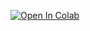 [![Open In Colab](https://colab.research.google.com/assets/colab-badge.svg)](https://colab.research.google.com/github/gabriellagibson/gg_pgss_2020/blob/master/MyNotebooks/GabriellaFirstScript.ipynb)
